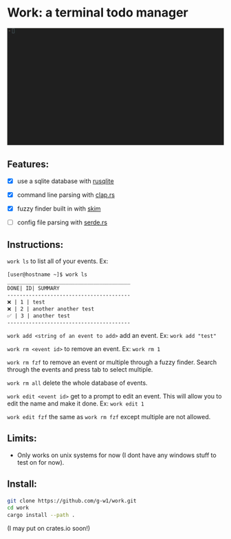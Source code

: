 # Work: a terminal todo manager

![screencapture](https://raw.githubusercontent.com/g-w1/work/master/pics/out.gif)

## Features:

- [x] use a sqlite database with [rusqlite](https://docs.rs/rusqlite/0.23.1/rusqlite/)

- [x] command line parsing with [clap.rs](https://clap.rs)

- [x] fuzzy finder built in with [skim](https://github.com/lotabout/skim)

- [ ] config file parsing with [serde.rs](https://serde.rs)

## Instructions:

``work ls`` to list all of your events.
Ex:
```
[user@hostname ~]$ work ls
________________________________________
DONE| ID| SUMMARY
----------------------------------------
❌ | 1 | test
❌ | 2 | another another test
✅ | 3 | another test
----------------------------------------
```

``work add <string of an event to add>`` add an event. Ex: ``work add "test"``

``work rm <event id>`` to remove an event. Ex: ``work rm 1``

``work rm fzf`` to remove an event or multiple through a fuzzy finder. Search through the events and press tab to select multiple.

``work rm all`` delete the whole database of events.

``work edit <event id>`` get to a prompt to edit an event. This will allow you to edit the name and make it done. Ex: ``work edit 1``

``work edit fzf`` the same as ``work rm fzf`` except multiple are not allowed.



## Limits:

- Only works on unix systems for now (I dont have any windows stuff to test on for now).

## Install:

```bash
git clone https://github.com/g-w1/work.git
cd work
cargo install --path .
```

(I may put on crates.io soon!)
